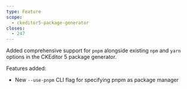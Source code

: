 ```yaml
---
type: Feature
scope:
  - ckeditor5-package-generator
closes:
  - 247
---
```


Added comprehensive support for `pnpm` alongside existing `npm` and `yarn` options in the CKEditor 5 package generator.

Features added:
- New `--use-pnpm` CLI flag for specifying pnpm as package manager
